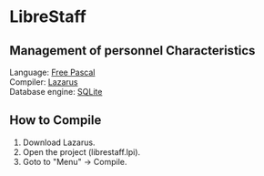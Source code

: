 # LibreStaff
Management of personnel
Characteristics
-----------------------
Language: <a href="http://www.freepascal.org/">Free Pascal</a><br />
Compiler: <a href="http://www.lazarus-ide.org/">Lazarus</a><br />
Database engine: <a href="https://www.sqlite.org/">SQLite</a><br />

How to Compile
--------------
1) Download Lazarus.<br />
2) Open the project (librestaff.lpi).<br />
3) Goto to "Menu" -> Compile.<br />
